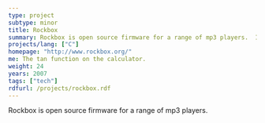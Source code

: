 ```yaml
---
type: project
subtype: minor
title: Rockbox
summary: Rockbox is open source firmware for a range of mp3 players.  I contributed some code to the calculator app on the firmware.
projects/lang: ["C"]
homepage: "http://www.rockbox.org/"
me: The tan function on the calculator.
weight: 24
years: 2007
tags: ["tech"]
rdfurl: /projects/rockbox.rdf
---
```

Rockbox is open source firmware for a range of mp3 players.